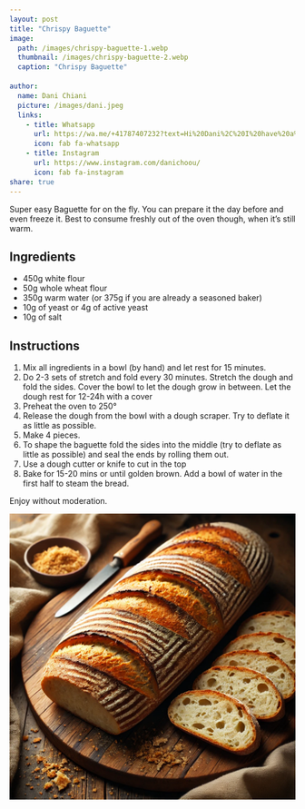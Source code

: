 ```yaml
---
layout: post
title: "Chrispy Baguette"
image:
  path: /images/chrispy-baguette-1.webp
  thumbnail: /images/chrispy-baguette-2.webp
  caption: "Chrispy Baguette"

author:
  name: Dani Chiani
  picture: /images/dani.jpeg
  links:
    - title: Whatsapp
      url: https://wa.me/+41787407232?text=Hi%20Dani%2C%20I%20have%20a%20quick%20question%20about%20your%20Chrispy%20Baguette%20recipe
      icon: fab fa-whatsapp
    - title: Instagram
      url: https://www.instagram.com/danichoou/
      icon: fab fa-instagram
share: true
---
```


Super easy Baguette for on the fly. You can prepare it the day before and even freeze it. Best to consume freshly out of the oven though, when it’s still warm.

## Ingredients

- 450g white flour
- 50g whole wheat flour
- 350g warm water (or 375g if you are already a seasoned baker)
- 10g of yeast or 4g of active yeast
- 10g of salt

## Instructions

1. Mix all ingredients in a bowl (by hand) and let rest for 15 minutes.
2. Do 2-3 sets of stretch and fold every 30 minutes. Stretch the dough and fold the sides. Cover the bowl to let the dough grow in between.
   Let the dough rest for 12-24h with a cover
3. Preheat the oven to 250°
4. Release the dough from the bowl with a dough scraper. Try to deflate it as little as possible.
5. Make 4 pieces.
6. To shape the baguette fold the sides into the middle (try to deflate as little as possible) and seal the ends by rolling them out.
7. Use a dough cutter or knife to cut in the top
8. Bake for 15-20 mins or until golden brown. Add a bowl of water in the first half to steam the bread.

Enjoy without moderation.

<img src="/images/chrispy-baguette-2.webp">
